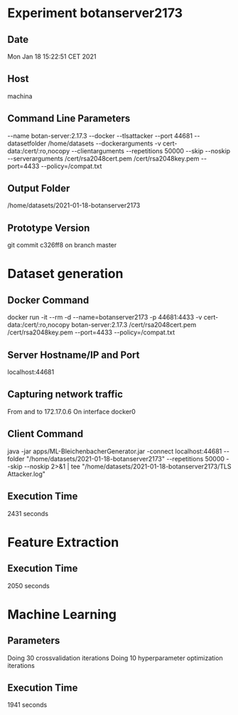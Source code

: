 # Experiment botanserver2173
## Date
Mon Jan 18 15:22:51 CET 2021
## Host
machina
## Command Line Parameters
--name botan-server:2.17.3 --docker --tlsattacker --port 44681 --datasetfolder /home/datasets --dockerarguments -v cert-data:/cert/:ro,nocopy --clientarguments --repetitions 50000 --skip --noskip --serverarguments /cert/rsa2048cert.pem /cert/rsa2048key.pem --port=4433 --policy=/compat.txt
## Output Folder
/home/datasets/2021-01-18-botanserver2173
## Prototype Version
git commit c326ff8
on branch master

# Dataset generation
## Docker Command
docker run -it --rm -d --name=botanserver2173 -p 44681:4433 -v cert-data:/cert/:ro,nocopy botan-server:2.17.3 /cert/rsa2048cert.pem /cert/rsa2048key.pem --port=4433 --policy=/compat.txt
## Server Hostname/IP and Port
localhost:44681
## Capturing network traffic
From and to 172.17.0.6
On interface docker0
## Client Command
java -jar apps/ML-BleichenbacherGenerator.jar -connect localhost:44681 --folder "/home/datasets/2021-01-18-botanserver2173" --repetitions 50000 --skip --noskip 2>&1 | tee "/home/datasets/2021-01-18-botanserver2173/TLS Attacker.log"
## Execution Time
2431 seconds
# Feature Extraction
## Execution Time
2050 seconds
# Machine Learning
## Parameters
Doing 30 crossvalidation iterations
Doing 10 hyperparameter optimization iterations
## Execution Time
1941 seconds
